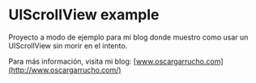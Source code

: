 # UIScrollView example #

Proyecto a modo de ejemplo para mi blog donde muestro como usar un UIScrollView sin morir en el intento.

Para más información, visita mi blog: [www.oscargarrucho.com](http://www.oscargarrucho.com/)